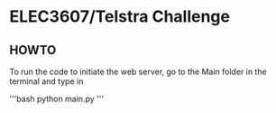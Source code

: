 # ELEC3607/Telstra Challenge

## HOWTO

To run the code to initiate the web server, go to the Main folder in the terminal and type in 

'''bash
python main.py
'''